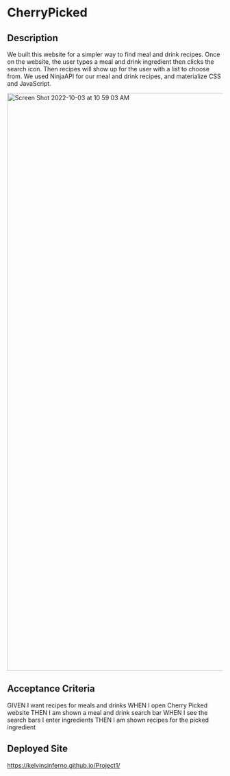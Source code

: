 # CherryPicked

## Description

We built this website for a simpler way to find meal and drink recipes. Once on the website, the user types a meal and drink ingredient then clicks the search icon. Then recipes will show up for the user with a list to choose from. We used NinjaAPI for our meal and drink recipes, and materialize CSS and JavaScript. 

<img width="1347" alt="Screen Shot 2022-10-03 at 10 59 03 AM" src="https://user-images.githubusercontent.com/109881323/193635489-be7e7500-2999-424c-84be-1d38c5c3f51d.png">

## Acceptance Criteria

GIVEN I want recipes for meals and drinks WHEN I open Cherry Picked website THEN I am shown a meal and drink search bar WHEN I see the search bars I enter ingredients THEN I am shown recipes for the picked ingredient 

## Deployed Site

https://kelvinsinferno.github.io/Project1/